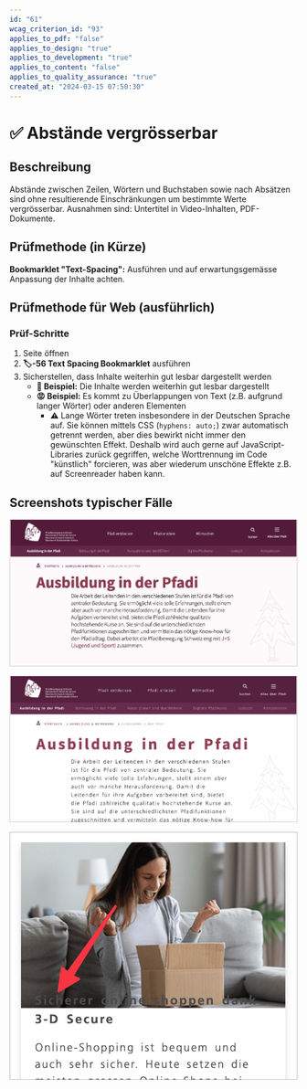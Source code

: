 ```yaml
---
id: "61"
wcag_criterion_id: "93"
applies_to_pdf: "false"
applies_to_design: "true"
applies_to_development: "true"
applies_to_content: "false"
applies_to_quality_assurance: "true"
created_at: "2024-03-15 07:50:30"
---
```


# ✅ Abstände vergrösserbar

## Beschreibung

Abstände zwischen Zeilen, Wörtern und Buchstaben sowie nach Absätzen sind ohne resultierende Einschränkungen um bestimmte Werte vergrösserbar. Ausnahmen sind: Untertitel in Video-Inhalten, PDF-Dokumente.

## Prüfmethode (in Kürze)

**Bookmarklet "Text-Spacing":** Ausführen und auf erwartungsgemässe Anpassung der Inhalte achten.

## Prüfmethode für Web (ausführlich)

### Prüf-Schritte

1. Seite öffnen
1. **🏷️-56 Text Spacing Bookmarklet** ausführen
1. Sicherstellen, dass Inhalte weiterhin gut lesbar dargestellt werden
    - **🙂 Beispiel:** Die Inhalte werden weiterhin gut lesbar dargestellt
    - **😡 Beispiel:** Es kommt zu Überlappungen von Text (z.B. aufgrund langer Wörter) oder anderen Elementen
        - ⚠️ Lange Wörter treten insbesondere in der Deutschen Sprache auf. Sie können mittels CSS (`hyphens: auto;`) zwar automatisch getrennt werden, aber dies bewirkt nicht immer den gewünschten Effekt. Deshalb wird auch gerne auf JavaScript-Libraries zurück gegriffen, welche Worttrennung im Code "künstlich" forcieren, was aber wiederum unschöne Effekte z.B. auf Screenreader haben kann.

## Screenshots typischer Fälle

![Seite ohne Anwendung von zusätzlichem Text-Spacing etc.](images/seite-ohne-anwendung-von-zustzlichem-text-spacing-etc.png)

![Seite mit Anwendung von zusätzlichem Text-Spacing etc.](images/seite-mit-anwendung-von-zustzlichem-text-spacing-etc.png)

![Unschöne Überlappung von Bild und Schrift, was den Text praktisch unlesbar macht](images/unschne-berlappung-von-bild-und-schrift-was-den-text-praktisch-unlesbar-macht.png)